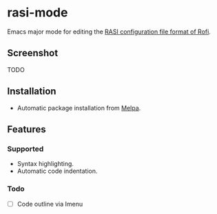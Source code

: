 # rasi-mode

Emacs major mode for editing the [RASI configuration file format of Rofi](https://davatorium.github.io/rofi/CONFIG/).

## Screenshot

TODO

## Installation

- Automatic package installation from [Melpa](https://melpa.org/).

## Features

### Supported

- Syntax highlighting.
- Automatic code indentation.

### Todo

- [ ] Code outline via Imenu
